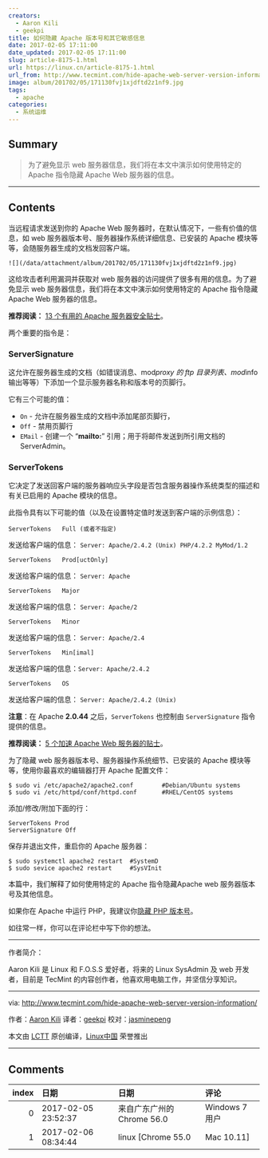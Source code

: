 ```yaml
---
creators:
  - Aaron Kili
  - geekpi
title: 如何隐藏 Apache 版本号和其它敏感信息
date: 2017-02-05 17:11:00
date_updated: 2017-02-05 17:11:00
slug: article-8175-1.html
url: https://linux.cn/article-8175-1.html
url_from: http://www.tecmint.com/hide-apache-web-server-version-information/
image: album/201702/05/171130fvj1xjdftd2z1nf9.jpg
tags:
  - apache
categories:
  - 系统运维
---
```


## Summary

> 为了避免显示 web 服务器信息，我们将在本文中演示如何使用特定的 Apache 指令隐藏 Apache Web 服务器的信息。

***

<!-- more -->

## Contents

当远程请求发送到你的 Apache Web 服务器时，在默认情况下，一些有价值的信息，如 web 服务器版本号、服务器操作系统详细信息、已安装的 Apache 模块等等，会随服务器生成的文档发回客户端。

`![](/data/attachment/album/201702/05/171130fvj1xjdftd2z1nf9.jpg)`

这给攻击者利用漏洞并获取对 web 服务器的访问提供了很多有用的信息。为了避免显示 web 服务器信息，我们将在本文中演示如何使用特定的 Apache 指令隐藏 Apache Web 服务器的信息。

**推荐阅读：** [13 个有用的 Apache 服务器安全贴士](http://www.tecmint.com/apache-security-tips/)。

两个重要的指令是：

### ServerSignature

这允许在服务器生成的文档（如错误消息、mod*proxy 的 ftp 目录列表、mod*info 输出等等）下添加一个显示服务器名称和版本号的页脚行。

它有三个可能的值：

* `On` - 允许在服务器生成的文档中添加尾部页脚行，
* `Off` - 禁用页脚行
* `EMail` - 创建一个 “**mailto:**” 引用；用于将邮件发送到所引用文档的 ServerAdmin。

### ServerTokens

它决定了发送回客户端的服务器响应头字段是否包含服务器操作系统类型的描述和有关已启用的 Apache 模块的信息。

此指令具有以下可能的值（以及在设置特定值时发送到客户端的示例信息）：

```shell
ServerTokens   Full (或者不指定) 
```

发送给客户端的信息： `Server: Apache/2.4.2 (Unix) PHP/4.2.2 MyMod/1.2`

```shell
ServerTokens   Prod[uctOnly] 
```

发送给客户端的信息： `Server: Apache`

```shell
ServerTokens   Major 
```

发送给客户端的信息： `Server: Apache/2`

```shell
ServerTokens   Minor 
```

发送给客户端的信息： `Server: Apache/2.4`

```shell
ServerTokens   Min[imal]
```

发送给客户端的信息：`Server: Apache/2.4.2`

```shell
ServerTokens   OS 
```

发送给客户端的信息： `Server: Apache/2.4.2 (Unix)`

**注意**：在 Apache **2.0.44** 之后，`ServerTokens` 也控制由 `ServerSignature` 指令提供的信息。

**推荐阅读：** [5 个加速 Apache Web 服务器的贴士](http://www.tecmint.com/apache-performance-tuning/)。

为了隐藏 web 服务器版本号、服务器操作系统细节、已安装的 Apache 模块等等，使用你最喜欢的编辑器打开 Apache 配置文件：

```shell
$ sudo vi /etc/apache2/apache2.conf        #Debian/Ubuntu systems
$ sudo vi /etc/httpd/conf/httpd.conf       #RHEL/CentOS systems 
```

添加/修改/附加下面的行：

```shell
ServerTokens Prod
ServerSignature Off 
```

保存并退出文件，重启你的 Apache 服务器：

```shell
$ sudo systemctl apache2 restart  #SystemD
$ sudo sevice apache2 restart     #SysVInit
```

本篇中，我们解释了如何使用特定的 Apache 指令隐藏Apache web 服务器版本号及其他信息。

如果你在 Apache 中运行 PHP，我建议你[隐藏 PHP 版本号](https://linux.cn/article-8176-1.html)。

如往常一样，你可以在评论栏中写下你的想法。

---

作者简介：

Aaron Kili 是 Linux 和 F.O.S.S 爱好者，将来的 Linux SysAdmin 及 web 开发者，目前是 TecMint 的内容创作者，他喜欢用电脑工作，并坚信分享知识。

---

via: <http://www.tecmint.com/hide-apache-web-server-version-information/>

作者：[Aaron Kili](http://www.tecmint.com/author/aaronkili/) 译者：[geekpi](https://github.com/geekpi) 校对：[jasminepeng](https://github.com/jasminepeng)

本文由 [LCTT](https://github.com/LCTT/TranslateProject) 原创编译，[Linux中国](https://linux.cn/) 荣誉推出

***

## Comments

|   index | 日期                | 日期                                      | 评论                                                 |
|--------:|:--------------------|:------------------------------------------|:-----------------------------------------------------|
|       0 | 2017-02-05 23:52:37 | 来自广东广州的 Chrome 56.0|Windows 7 用户 | 之前是被RHCSA/RHCE的文章才吸引过来的，现在要考虑下了 |
|       1 | 2017-02-06 08:34:44 | linux [Chrome 55.0|Mac 10.11]             | 有什么问题么？                                       |
